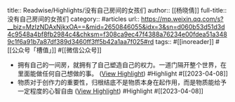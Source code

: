 title:: Readwise/Highlights/没有自己房间的女孩们
author:: [[杨晓倩]]
full-title:: 没有自己房间的女孩们
category:: #articles
url:: https://mp.weixin.qq.com/s?__biz=MzIzNDAxNjkxOA==&mid=2650846055&idx=3&sn=d060b53d51d3d4c9548a4bf8fb2984c4&chksm=f308ca9ec47f4388a76234e00fdea51a3489c1f6a91b7a87df389d3460ff3ff5b42a1aa7f025#rd
tags:: #[[inoreader]] #[[公众号「槽值」]] #[[微信公众号]]
- 拥有自己的一间房，就拥有了自己塑造自己的权力。一道门隔开整个世界，在里面能做任何自己想做的事。 ([View Highlight](https://read.readwise.io/read/01gxg6yh5nwn2802pkm6mm1799)) #Highlight #[[2023-04-08]]
- 物质对于创作力的重要性，归根结底不是物质本身在起作用，而是物质能给予一定程度的心智自由 ([View Highlight](https://read.readwise.io/read/01gxg6yqhzbyc6983abd7wezs6)) #Highlight #[[2023-04-08]]